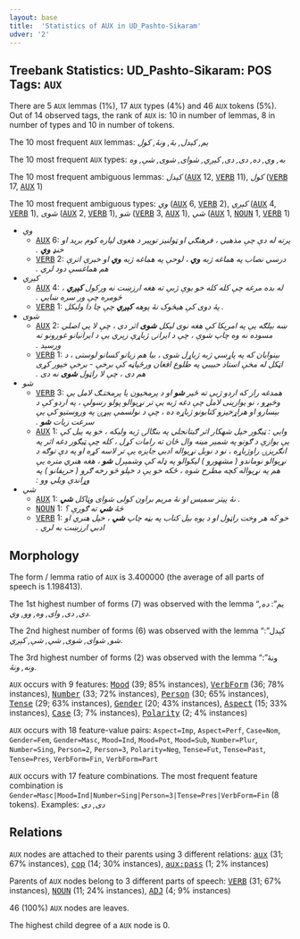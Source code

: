 ```yaml
---
layout: base
title:  'Statistics of AUX in UD_Pashto-Sikaram'
udver: '2'
---
```


## Treebank Statistics: UD_Pashto-Sikaram: POS Tags: `AUX`

There are 5 `AUX` lemmas (1%), 17 `AUX` types (4%) and 46 `AUX` tokens (5%).
Out of 14 observed tags, the rank of `AUX` is: 10 in number of lemmas, 8 in number of types and 10 in number of tokens.

The 10 most frequent `AUX` lemmas: <em>یم, کېدل, بۀ, ونۀ, کول</em>

The 10 most frequent `AUX` types:  <em>به, وي, ده, دى, دی, کېږي, شوای, شوى, شې, وه</em>

The 10 most frequent ambiguous lemmas: <em>کېدل</em> (<tt><a href="ps_sikaram-pos-AUX.html">AUX</a></tt> 12, <tt><a href="ps_sikaram-pos-VERB.html">VERB</a></tt> 11), <em>کول</em> (<tt><a href="ps_sikaram-pos-VERB.html">VERB</a></tt> 17, <tt><a href="ps_sikaram-pos-AUX.html">AUX</a></tt> 1)

The 10 most frequent ambiguous types:  <em>وي</em> (<tt><a href="ps_sikaram-pos-AUX.html">AUX</a></tt> 6, <tt><a href="ps_sikaram-pos-VERB.html">VERB</a></tt> 2), <em>کېږي</em> (<tt><a href="ps_sikaram-pos-AUX.html">AUX</a></tt> 4, <tt><a href="ps_sikaram-pos-VERB.html">VERB</a></tt> 1), <em>شوى</em> (<tt><a href="ps_sikaram-pos-AUX.html">AUX</a></tt> 2, <tt><a href="ps_sikaram-pos-VERB.html">VERB</a></tt> 1), <em>شو</em> (<tt><a href="ps_sikaram-pos-VERB.html">VERB</a></tt> 3, <tt><a href="ps_sikaram-pos-AUX.html">AUX</a></tt> 1), <em>شي</em> (<tt><a href="ps_sikaram-pos-AUX.html">AUX</a></tt> 1, <tt><a href="ps_sikaram-pos-NOUN.html">NOUN</a></tt> 1, <tt><a href="ps_sikaram-pos-VERB.html">VERB</a></tt> 1)


* <em>وي</em>
  * <tt><a href="ps_sikaram-pos-AUX.html">AUX</a></tt> 6: <em>پرته له دې چې مذهبي ، فرهنګي او ټولنیز توپیر د هغوى لپاره کوم بريد او خنډ <b>وي</b> .‏</em>
  * <tt><a href="ps_sikaram-pos-VERB.html">VERB</a></tt> 2: <em>درسي نصاب په هماغه ژبه <b>وي</b> ، لوحې په هماغه ژبه <b>وي</b> او خبرې اترې هم هماغسې دود لري .‏</em>
* <em>کېږي</em>
  * <tt><a href="ps_sikaram-pos-AUX.html">AUX</a></tt> 4: <em>له بده مرغه چې کله کله خو يوې ژبې ته هغه ارزښت نه ورکول <b>کېږي</b> ، څومره چې ور سره ښايي .‏</em>
  * <tt><a href="ps_sikaram-pos-VERB.html">VERB</a></tt> 1: <em>پۀ دوی کې هیڅوک نۀ پوهه <b>کېږي</b> چې چا دا ولیکل .</em>
* <em>شوى</em>
  * <tt><a href="ps_sikaram-pos-AUX.html">AUX</a></tt> 2: <em>ښه بېلګه يې په امريکا کې هغه نوى لیکل <b>شوى</b> اثر دى ، چې لا يې اصلي مسوده نه وه چاپ شوې ، چې د ايرانۍ ژباړې زېري يې د ايرانیانو غوږونو ته ورسېد .‏</em>
  * <tt><a href="ps_sikaram-pos-VERB.html">VERB</a></tt> 1: <em>بېنوايان که په پاړسي ژبه ژباړل شوى ، بیا هم زياتو کسانو لوستى ، د اټکل له مخې استاد حبیبي په طلوع افغان ورځپاڼه کې برخې - برخې خپور کړى هم دى ، چې لا راټول <b>شوى</b> نه دى .‏</em>
* <em>شو</em>
  * <tt><a href="ps_sikaram-pos-VERB.html">VERB</a></tt> 3: <em>همدغه راز که اردو ژبې ته ځیر <b>شو</b> او د پرمخیون يا پرمختـګ لامل يې وڅېړو ، نو يوازېنى لامل چې دغه ژبه يې تر نړيوالو پولو رسولې ، په اردو کې د بېسارو او هراړخیزو کتابونو ژباړه ده ، چې د نولسمې پېړۍ په وروستیو کې يې سرعت زيات <b>شو</b> .‏</em>
  * <tt><a href="ps_sikaram-pos-AUX.html">AUX</a></tt> 1: <em>وايي : ټیګور خپل شهکار اثر ګیتانجلي په بنګالۍ ژبه ولیکه ، خو په پیل کې يې يوازې د ګوتو په شمېر مینه وال ځان ته رامات کړل ، کله چې ټیګور دغه اثر په انګرېزۍ راوژباړه ، نو د نوبل نړيواله ادبي جايزه يې تر لاسه کړه او په دې توګه د نړيوالو نوماندو ( مشهورو ) لیکوالو په ډله کې وشمېرل <b>شو</b> ، هغه هنري متره يې هم په نړيواله کچه مطرح شوه ، ځکه خو يې د خپلو څو رخه ګرو ( حريفانو ) په وړاندې ويلي وو :‏</em>
* <em>شي</em>
  * <tt><a href="ps_sikaram-pos-AUX.html">AUX</a></tt> 1: <em>نۀ پیتر سمیس او نۀ مریم براون کولی شوای وټاکل <b>شي</b> .</em>
  * <tt><a href="ps_sikaram-pos-NOUN.html">NOUN</a></tt> 1: <em>څۀ <b>شي</b> ته ګورې ؟</em>
  * <tt><a href="ps_sikaram-pos-VERB.html">VERB</a></tt> 1: <em>خو که هر وخت راټول او د يوه بېل کتاب په بڼه چاپ <b>شي</b> ، خپل هنري او ادبي ارزښت به لري .‏</em>

## Morphology

The form / lemma ratio of `AUX` is 3.400000 (the average of all parts of speech is 1.198413).

The 1st highest number of forms (7) was observed with the lemma “یم”: <em>ده, دى, دی, وای, وه, وو, وي</em>.

The 2nd highest number of forms (6) was observed with the lemma “کېدل”: <em>شو, شوای, شوى, شي, شې, کېږي</em>.

The 3rd highest number of forms (2) was observed with the lemma “ونۀ”: <em>ونه, ونۀ</em>.

`AUX` occurs with 9 features: <tt><a href="ps_sikaram-feat-Mood.html">Mood</a></tt> (39; 85% instances), <tt><a href="ps_sikaram-feat-VerbForm.html">VerbForm</a></tt> (36; 78% instances), <tt><a href="ps_sikaram-feat-Number.html">Number</a></tt> (33; 72% instances), <tt><a href="ps_sikaram-feat-Person.html">Person</a></tt> (30; 65% instances), <tt><a href="ps_sikaram-feat-Tense.html">Tense</a></tt> (29; 63% instances), <tt><a href="ps_sikaram-feat-Gender.html">Gender</a></tt> (20; 43% instances), <tt><a href="ps_sikaram-feat-Aspect.html">Aspect</a></tt> (15; 33% instances), <tt><a href="ps_sikaram-feat-Case.html">Case</a></tt> (3; 7% instances), <tt><a href="ps_sikaram-feat-Polarity.html">Polarity</a></tt> (2; 4% instances)

`AUX` occurs with 18 feature-value pairs: `Aspect=Imp`, `Aspect=Perf`, `Case=Nom`, `Gender=Fem`, `Gender=Masc`, `Mood=Ind`, `Mood=Pot`, `Mood=Sub`, `Number=Plur`, `Number=Sing`, `Person=2`, `Person=3`, `Polarity=Neg`, `Tense=Fut`, `Tense=Past`, `Tense=Pres`, `VerbForm=Fin`, `VerbForm=Part`

`AUX` occurs with 17 feature combinations.
The most frequent feature combination is `Gender=Masc|Mood=Ind|Number=Sing|Person=3|Tense=Pres|VerbForm=Fin` (8 tokens).
Examples: <em>دى, دی</em>


## Relations

`AUX` nodes are attached to their parents using 3 different relations: <tt><a href="ps_sikaram-dep-aux.html">aux</a></tt> (31; 67% instances), <tt><a href="ps_sikaram-dep-cop.html">cop</a></tt> (14; 30% instances), <tt><a href="ps_sikaram-dep-aux-pass.html">aux:pass</a></tt> (1; 2% instances)

Parents of `AUX` nodes belong to 3 different parts of speech: <tt><a href="ps_sikaram-pos-VERB.html">VERB</a></tt> (31; 67% instances), <tt><a href="ps_sikaram-pos-NOUN.html">NOUN</a></tt> (11; 24% instances), <tt><a href="ps_sikaram-pos-ADJ.html">ADJ</a></tt> (4; 9% instances)

46 (100%) `AUX` nodes are leaves.

The highest child degree of a `AUX` node is 0.


